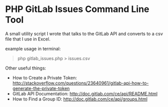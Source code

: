 # PHP GitLab Issues Command Line Tool
A small utility script I wrote that talks to the GitLab API and converts to a csv file that I use in Excel.

example usage in terminal:
> php gitlab_issues.php > issues.csv

Other useful things:
* How to Create a Private Token: http://stackoverflow.com/questions/23640961/gitlab-api-how-to-generate-the-private-token
* GitLab API Documentation: http://doc.gitlab.com/ce/api/README.html
* How to Find a Group ID: http://doc.gitlab.com/ce/api/groups.html
